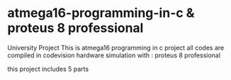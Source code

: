 # atmega16-programming-in-c & proteus 8 professional
University Project
This is atmega16 programming in c project 
all codes are compiled in codevision
hardware simulation with : proteus 8 professional

this project includes 5 parts 
